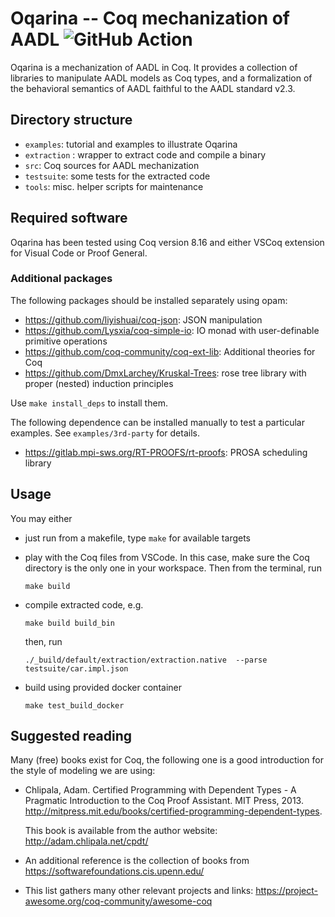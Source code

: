 # Oqarina -- Coq mechanization of AADL ![GitHub Action](https://github.com/Oqarina/Oqarina/actions/workflows/main.yml/badge.svg)

Oqarina is a mechanization of AADL in Coq. It provides a collection of libraries to manipulate AADL models as Coq types, and a formalization of the behavioral semantics of AADL faithful to the AADL standard v2.3.

## Directory structure

* `examples`: tutorial and examples to illustrate Oqarina
* `extraction` : wrapper to extract code and compile a binary
* `src`: Coq sources for AADL mechanization
* `testsuite`: some tests for the extracted code
* `tools`: misc. helper scripts for maintenance

## Required software

Oqarina has been tested using Coq version 8.16 and either VSCoq extension for Visual Code or Proof General.

### Additional packages

The following packages should be installed separately using opam:

* https://github.com/liyishuai/coq-json: JSON manipulation
* https://github.com/Lysxia/coq-simple-io: IO monad with user-definable primitive operations
* https://github.com/coq-community/coq-ext-lib: Additional theories for Coq
* https://github.com/DmxLarchey/Kruskal-Trees: rose tree library with proper (nested) induction principles

Use `make install_deps` to install them.

The following dependence can be installed manually to test a particular examples. See `examples/3rd-party` for details.

* https://gitlab.mpi-sws.org/RT-PROOFS/rt-proofs: PROSA scheduling library

## Usage

You may either
- just run from a makefile, type `make` for available targets

- play with the Coq files from VSCode. In this case, make sure the Coq directory is the only one in your workspace. Then from the terminal, run

  ```make build```

- compile extracted code, e.g.

  ```make build build_bin```

  then, run

  ```./_build/default/extraction/extraction.native  --parse testsuite/car.impl.json```

- build using provided docker container

  ```make test_build_docker```

## Suggested reading

Many (free) books exist for Coq, the following one is a good introduction for the style of modeling we are using:

- Chlipala, Adam. Certified Programming with Dependent Types - A Pragmatic Introduction to the Coq Proof Assistant. MIT Press, 2013. http://mitpress.mit.edu/books/certified-programming-dependent-types.

  This book is available from the author website: http://adam.chlipala.net/cpdt/

- An additional reference is the collection of books from https://softwarefoundations.cis.upenn.edu/

- This list gathers many other relevant projects and links: https://project-awesome.org/coq-community/awesome-coq
